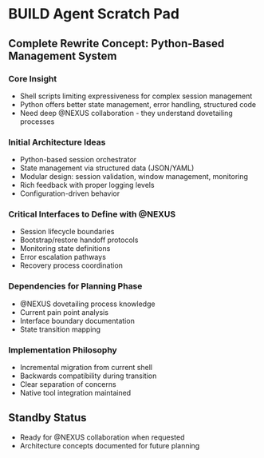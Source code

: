 # BUILD Agent Scratch Pad

## Complete Rewrite Concept: Python-Based Management System

### Core Insight
- Shell scripts limiting expressiveness for complex session management
- Python offers better state management, error handling, structured code
- Need deep @NEXUS collaboration - they understand dovetailing processes

### Initial Architecture Ideas
- Python-based session orchestrator
- State management via structured data (JSON/YAML)
- Modular design: session validation, window management, monitoring
- Rich feedback with proper logging levels
- Configuration-driven behavior

### Critical Interfaces to Define with @NEXUS
- Session lifecycle boundaries
- Bootstrap/restore handoff protocols  
- Monitoring state definitions
- Error escalation pathways
- Recovery process coordination

### Dependencies for Planning Phase
- @NEXUS dovetailing process knowledge
- Current pain point analysis
- Interface boundary documentation
- State transition mapping

### Implementation Philosophy
- Incremental migration from current shell
- Backwards compatibility during transition
- Clear separation of concerns
- Native tool integration maintained

## Standby Status
- Ready for @NEXUS collaboration when requested
- Architecture concepts documented for future planning